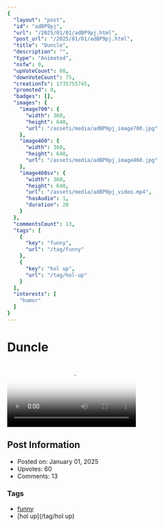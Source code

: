 ```yaml
---
{
  "layout": "post",
  "id": "adBP9pj",
  "url": "/2025/01/01/adBP9pj.html",
  "post_url": "/2025/01/01/adBP9pj.html",
  "title": "Duncle",
  "description": "",
  "type": "Animated",
  "nsfw": 0,
  "upVoteCount": 60,
  "downVoteCount": 75,
  "creationTs": 1735755745,
  "promoted": 0,
  "badges": [],
  "images": {
    "image700": {
      "width": 360,
      "height": 640,
      "url": "/assets/media/adBP9pj_image700.jpg"
    },
    "image460": {
      "width": 360,
      "height": 640,
      "url": "/assets/media/adBP9pj_image460.jpg"
    },
    "image460sv": {
      "width": 360,
      "height": 640,
      "url": "/assets/media/adBP9pj_video.mp4",
      "hasAudio": 1,
      "duration": 20
    }
  },
  "commentsCount": 13,
  "tags": [
    {
      "key": "funny",
      "url": "/tag/funny"
    },
    {
      "key": "hol up",
      "url": "/tag/hol-up"
    }
  ],
  "interests": [
    "humor"
  ]
}
---
```


# Duncle

<video controls playsinline loop poster="/assets/media/adBP9pj_image460.jpg">
  <source src="/assets/media/adBP9pj_video.mp4" type="video/mp4">
  Your browser does not support the video tag.
</video>

## Post Information

- Posted on: January 01, 2025
- Upvotes: 60
- Comments: 13

### Tags

- [funny](/tag/funny)
- [hol up](/tag/hol up)
